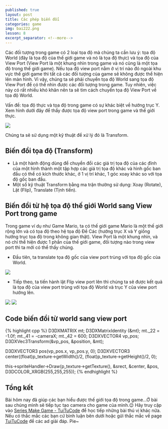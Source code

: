 ```yaml
---
published: true
layout: post
title: Các phép biến đổi
categories: game
img: bai222.png
lesson: 8
excerpt_separator: <!--more-->
---
```

Các đối tượng trong game có 2 loại tọa độ mà chúng ta cần lưu ý: tọa độ World (đây là tọa độ của thế giới game và nó là tọa độ thực) và tọa độ của View Port (View Port là một khung nhìn trong game và nó cũng là một tọa độ trong thế giới game). Nếu tọa độ view port nằm ở vị trí nào đó ngoài khu vực thế giới game thì tất cả các đối tượng của game sẽ không được thể hiện lên màn hình. Vì vậy, chúng ta sẽ phải chuyển tọa độ World sang tọa độ View Port để có thể nhìn được các đối tượng trong game. Tuy nhiên, việc này có rất nhiều khó khăn nên ta sẽ tìm cách chuyển tọa độ View Port về tọa độ World.
<!--more-->

Vấn đề: tọa độ thực và tọa độ trong game có sự khác biệt về hướng trục Y. Xem hình dưới đây để thấy được tọa độ view port trong game và thế giới thực.

![](https://1.bp.blogspot.com/-33Rfq2ASfCg/XTPcYXy7AwI/AAAAAAAAEHU/uIWDSq6sfF8Kkvy-UKTny5syYW1AUflNQCLcBGAs/s1600/vp.PNG)

Chúng ta sẽ sử dụng một kỹ thuật để xử lý đó là Transform.
## Biến đổi tọa độ (Transform)
- Là một hành động dùng để chuyển đổi các giá trị tọa độ của các đỉnh của một hình thành một tập hợp các giá trị tọa độ khác và hình gốc ban đầu có thể có kích thước khác, ở 1 vị trí khác, 1 góc xoay khác so với tọa độ gốc ban đầu.
- Một số kỹ thuật Transform bằng ma trận thường sử dụng: Xoay (Rotate), Lật (Flip), Translate (Tịnh tiến).

## Biến đổi từ hệ tọa độ thế giới World sang View Port trong game
Trong game ví dụ như Game Mario, ta có thế giới game Mario là một thế giới rộng lớn và có tọa độ theo hệ tọa độ Đề Các (hướng trục X và Y giống hướng trục tọa độ trong không gian thật).
View Port là một khung nhìn, và nó chỉ thể hiện được 1 phần của thế giới game, đối tượng nào trong view port thì ta mới có thể thấy chúng.
- Đầu tiên, ta translate tọa độ gốc của view port trùng với tọa độ gốc của World.

![](https://1.bp.blogspot.com/-nV7uP75bKxk/XTPgqvFeE0I/AAAAAAAAEH4/8M9k5YB7Necx3XqXqle0OaqnnAs-zpYoACLcBGAs/s1600/vp1.PNG)

- Tiếp theo, ta tiến hành lật Flip view port lên thì chúng ta sẽ được kết quả là tọa độ của view port trùng với tọa độ World và trục Y của view port hướng lên.

![](https://1.bp.blogspot.com/-ShGOO2139PM/XTPgqgWqIBI/AAAAAAAAEH8/N4hySddc8LM_RFH7gboCJlgdefZuOFVSACLcBGAs/s1600/vp3.PNG)
![](https://1.bp.blogspot.com/-tfuwA-OFOsQ/XTPgrpseA3I/AAAAAAAAEIA/xXQ65Mwzntgk_KDWpt9yRMLjpBCA9_iUACEwYBhgL/s1600/vp4.PNG)

## Code biến đổi từ world sang view port
{% highlight cpp %}
D3DXMATRIX mt;
D3DXMatrixIdentity (&mt);
mt.\_22 = -1.0f;
mt.\_41 = -cameraX;
mt.\_42 = 600;
D3DXVECTOR4 vp_pos;
D3DXVec3Transform(&vp_pos, &position, &mt);

D3DXVECTOR3 pos(vp_pos.x, vp_pos.y, 0);
D3DXVECTOR3 center((float)p_texture->getWidth()/2, (float)p_texture->getHeight()/2, 0);

this->spriteHandler->Draw(p_texture->getTexture(), &srect, &center, &pos, D3DCOLOR_XRGB(255,255,255));
{% endhighlight %}
## Tổng kết
Bài hôm nay đã giúp các bạn hiểu được thế giới tọa độ trong game...Ở bài sau chúng mình sẽ tiếp tục tạo camera cho game của mình.😉 Hãy truy cập vào [Series Make Game - TuiTuCode](https://tuitucode.github.io/cpp/game/) để học tiếp những bài thú vị khác nữa. Nếu có thắc mắc các bạn cứ bình luận bên dưới hoặc gửi thắc mắc về page [TuiTuCode](https://www.facebook.com/shareAboutIT/) để các ad giải đáp. Pie~
